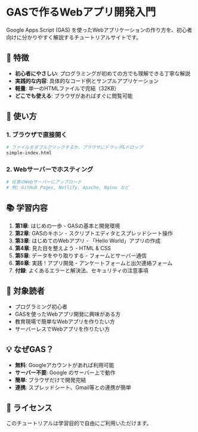 # GASで作るWebアプリ開発入門

Google Apps Script (GAS) を使ったWebアプリケーションの作り方を、初心者向けに分かりやすく解説するチュートリアルサイトです。

## 📖 特徴

- **初心者にやさしい**: プログラミングが初めての方でも理解できる丁寧な解説
- **実践的な内容**: 具体的なコード例とサンプルアプリケーション
- **軽量**: 単一のHTMLファイルで完結（32KB）
- **どこでも使える**: ブラウザがあればすぐに閲覧可能

## 🚀 使い方

### 1. ブラウザで直接開く
```bash
# ファイルをダブルクリックするか、ブラウザにドラッグ&ドロップ
simple-index.html
```

### 2. Webサーバーでホスティング
```bash
# 任意のWebサーバーにアップロード
# 例: GitHub Pages, Netlify, Apache, Nginx など
```

## 📚 学習内容

1. **第1章**: はじめの一歩 - GASの基本と開発環境
2. **第2章**: GASのキホン - スクリプトエディタとスプレッドシート操作
3. **第3章**: はじめてのWebアプリ - 「Hello World」アプリの作成
4. **第4章**: 見た目を整えよう - HTML & CSS
5. **第5章**: データをやり取りする - フォームとサーバー通信
6. **第6章**: 実践！アプリ開発 - アンケートフォームと出欠連絡フォーム
7. **付録**: よくあるエラーと解決法、セキュリティの注意事項

## 🎯 対象読者

- プログラミング初心者
- GASを使ったWebアプリ開発に興味がある方
- 教育現場で簡単なWebアプリを作りたい方
- サーバーレスでWebアプリを作りたい方

## 💡 なぜGAS？

- **無料**: Googleアカウントがあれば利用可能
- **サーバー不要**: Google のサーバー上で動作
- **簡単**: ブラウザだけで開発完結
- **連携**: スプレッドシート、Gmail等との連携が簡単

## 📄 ライセンス

このチュートリアルは学習目的で自由にご利用いただけます。
